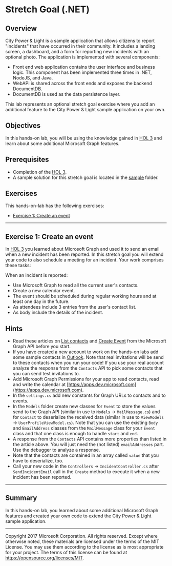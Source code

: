 # Stretch Goal (.NET)

## Overview
City Power & Light is a sample application that allows citizens to report "incidents" that have occurred in their community. It includes a landing screen, a dashboard, and a form for reporting new incidents with an optional photo. The application is implemented with several components:

* Front end web application contains the user interface and business logic. This component has been implemented three times in .NET, NodeJS, and Java.
* WebAPI is shared across the front ends and exposes the backend DocumentDB.
* DocumentDB is used as the data persistence layer.

This lab represents an optional stretch goal exercise where you add an additional feature to the City Power & Light sample application on your own.

## Objectives
In this hands-on lab, you will be using the knowledge gained in [HOL 3](../03-azuread-office365) and learn about some additional Microsoft Graph features. 

## Prerequisites
* Completion of the [HOL 3](../03-azuread-office365).
* A sample solution for this stretch goal is located in the [sample](sample) folder. 

## Exercises
This hands-on-lab has the following exercises:
* [Exercise 1: Create an event](#ex1)

---
## Exercise 1: Create an event<a name="ex1"></a>

In [HOL 3](../03-azuread-office365) you learned about Microsoft Graph and used it to send an email when a new incident has been reported. In this stretch goal you will extend your code to also schedule a meeting for an incident. Your work comprises these tasks:

When an incident is reported: 
* Use Microsoft Graph to read all the current user's contacts.
* Create a new calendar event.
* The event should be scheduled during regular working hours and at least one day in the future.
* As attendees include 3 entries from the user's contact list.
* As body include the details of the incident.

## Hints
* Read these articles on [List contacts](https://developer.microsoft.com/en-us/graph/docs/api-reference/v1.0/api/user_list_contacts) and [Create Event](https://developer.microsoft.com/en-us/graph/docs/api-reference/v1.0/api/user_post_events) from the Microsoft Graph API before you start.
* If you have created a new account to work on the hands-on labs add some sample contacts in [Outlook](https://outlook.office365.com/owa/). Note that real invitations will be send to these contacts when you run your code! If you use your real account analyze the response from the `Contacts` API to pick some contacts that you can send test invitations to.
* Add Microsoft Graph Permissions for your app to read contacts, read and write the calendar at [https://apps.dev.microsoft.com](https://apps.dev.microsoft.com).
* In the `settings.cs` add new constants for Graph URLs to contacts and to events.
* In the `Models` folder create new classes for `Event` to store the values send to the Graph API (similar in use to `Models` -> `MailMessage.cs`) and for `Contact` to deserialize the received data (similar in use to `ViewModels` -> `UserProfileViewModel.cs`). Note that you can use the existing `Body` and `EmailAddress` classes from the `MailMessage` class for your `Event` class and that one class is enough to handle `start` and `end`.
* A response from the `Contacts` API contains more properties than listed in the article above. You will just need the (not listed) `emailAddresses` part. Use the debugger to analyze a response.
* Note that the contacts are contained in an array called `value` that you have to deserialize, too.
* Call your new code in the `Controllers` -> `IncidentController.cs` after `SendIncidentEmail` call in the `Create` method to execute it when a new incident has been reported.
---
## Summary

In this hands-on lab, you learned about some additional Microsoft Graph features and created your own code to extend the City Power & Light sample application.

---
Copyright 2017 Microsoft Corporation. All rights reserved. Except where otherwise noted, these materials are licensed under the terms of the MIT License. You may use them according to the license as is most appropriate for your project. The terms of this license can be found at https://opensource.org/licenses/MIT.